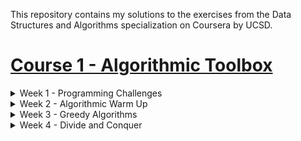 This repository contains my solutions to the exercises from the Data Structures and Algorithms specialization on Coursera by UCSD.

# [Course 1 - Algorithmic Toolbox](https://github.com/kanishkmittal17/data_structures_and_algorithms_specialization_coursera_ucsd/tree/master/Algorithmic%20Toolbox)

<details>
<summary> Week 1 - Programming Challenges</summary>
  <ul><li><a href="/Algorithmic%20Toolbox/Programming%20Challenges/Sum%20of%20Two%20Digits/sum_of_two_digits.py" target="_blank">Sum of Two Digits</a></li>
  <li><a href="/Algorithmic%20Toolbox/Programming%20Challenges/Maximum%20Pairwise%20Product/maximum_pairwise_product.py" target="_blank">Maximum Pairwise Product</a></li></ul>
</details>

<details>
<summary> Week 2 - Algorithmic Warm Up</summary>
<ul><li><a href="/Algorithmic%20Toolbox/Algorithmic%20Warm%20Up/Fibonacci%20Number/fibonacci_number.py" target="_blank">Fibonacci Number</a></li>
<li><a href="/Algorithmic%20Toolbox/Algorithmic%20Warm%20Up/Last%20Digit%20of%20Fibonacci%20Number/last_digit_of_fibonacci_number.py" target="_blank">Last Digit of a Large Fibonacci Number</a></li>
<li><a href="/Algorithmic%20Toolbox/Algorithmic%20Warm%20Up/Greatest%20Common%20Divisor" target="_blank">Greatest Common Divisor</a></li>
<li><a href="/Algorithmic%20Toolbox/Algorithmic%20Warm%20Up/Least%20Common%20Multiple/lcm.py" target="_blank">Least Common Multiple</a></li>
<li><a href="/Algorithmic%20Toolbox/Algorithmic%20Warm%20Up/Fibonacci%20Number%20Again/fibonacci_number_again.py" target="_blank">Fibonacci Number Again</a></li>
<li><a href="/Algorithmic%20Toolbox/Algorithmic%20Warm%20Up/Last%20Digit%20of%20the%20Sum%20of%20Fibonacci%20Numbers/last_digit_of_the_sum_of_fibonacci_numbers.py" target="_blank">Last Digit of the Sum of Fibonacci Numbers</a></li>
<li><a href="/Algorithmic%20Toolbox/Algorithmic%20Warm%20Up/Last%20Digit%20of%20the%20Sum%20of%20Fibonacci%20Numbers%20Again/last_digit_of_the_sum_of_fibonacci_numbers_again.py" target="_blank">Last Digit of the Sum of Fibonacci Numbers Again</a></li>
<li><a href="/Algorithmic%20Toolbox/Algorithmic%20Warm%20Up/Last%20Digit%20of%20the%20Sum%20of%20Squares%20of%20Fibonacci%20Numbers/last_digit_of_the_sum_of_squares_of_fibonacci_numbers.py" target="_blank">Last Digit of the Sum of Squares of Fibonacci Numbers</a></li></ul>
</details>

<details>
<summary> Week 3 - Greedy Algorithms</summary>
<ul><li><a href="/Algorithmic%20Toolbox/Greedy%20Algorithms/Money%20Change/money_change.py" target="_blank">Money Change</a></li>
<li><a href="/Algorithmic%20Toolbox/Greedy%20Algorithms/Maximum%20Value%20of%20the%20Loot/maximum_loot.py" target="_blank">Maximum Value of the Loot</a></li>
<li><a href="/Algorithmic%20Toolbox/Greedy%20Algorithms/Car%20Fueling/car_fueling.py" target="_blank">Car Fuelling</a></li>
<li><a href="/Algorithmic%20Toolbox/Greedy%20Algorithms/Maximum%20Advertisement%20Revenue/maximum_ad_revenue.py" target="_blank">Maximum Advertisement Revenue</a></li>
<li><a href="/Algorithmic%20Toolbox/Greedy%20Algorithms/Collecting%20Signatures/collecting_signatures.py" target="_blank">Collecting Signatures</a></li>
<li><a href="/Algorithmic%20Toolbox/Greedy%20Algorithms/Maximum%20Number%20of%20Prizes/maximum_number_of_prizes.py" target="_blank">Maximum Number of Prizes</a></li>
<li><a href="/Algorithmic%20Toolbox/Greedy%20Algorithms/Maximum%20Salary/maximum_salary.py" target="_blank">Maximum Salary</a></li></ul>
</details>

<details>
<summary> Week 4 - Divide and Conquer</summary>
<ul><li><a href="/Algorithmic%20Toolbox/Divide-and-Conquer/Binary%20Search/binary_search.py" target="_blank">Binary Search</a></li>
<li><a href="/Algorithmic%20Toolbox/Divide-and-Conquer/Majority%20Element/majority_element.py" target="_blank">Majority Element</a></li>
<li><a href="/Algorithmic%20Toolbox/Divide-and-Conquer/Improving%20QuickSort/quicksort.py" target="_blank">Improving Quick Sort</a></li>
<li><a href="/Algorithmic%20Toolbox/Divide-and-Conquer/Number%20of%20Inversions/number_of_inversions.py" target="_blank">Number of Inversions</a></li>
<li><a href="/Algorithmic%20Toolbox/Divide-and-Conquer/Organizing%20a%20Lottery/organizing_lottery.py" target="_blank">Organizing a Lottery</a></li>
<li><a href="/Algorithmic%20Toolbox/Divide-and-Conquer/Closest%20Points/closest_points.py" target="_blank">Closest Points</a></li></ul>
</details>


